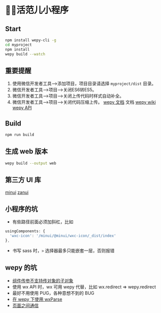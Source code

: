 # 活范儿小程序

## Start
```bash
npm install wepy-cli -g
cd myproject
npm install
wepy build --watch
```

## 重要提醒
1. 使用微信开发者工具-->添加项目，项目目录请选择 `myproject/dist` 目录。
2. 微信开发者工具-->项目-->关闭ES6转ES5。
3. 微信开发者工具-->项目-->关闭上传代码时样式自动补全。
4. 微信开发者工具-->项目-->关闭代码压缩上传。
[wepy 文档](https://wepyjs.github.io/wepy/) 文档
[wepy wiki](https://github.com/wepyjs/wepy/wiki)
[wepy API](https://github.com/Tencent/wepy/blob/master/docs/md/api.md)

## Build
```bash
npm run build
```

## 生成 web 版本
```bash
wepy build --output web
```

## 第三方 UI 库
[minui](https://github.com/meili/minui)
[zanui](https://github.com/youzan/zanui-weapp)

## 小程序的坑
- 有些路径前面必须加斜杠，比如
```javascript
usingComponents: {
  'wxc-icon': '/minui/@minui/wxc-icon/_dist/index'
},
```
- 书写 sass 时，`>` 选择器最多只能嵌套一层，否则报错

## wepy 的坑
- [组件传参不支持传对象的子对象](https://github.com/wepyjs/wepy/issues/375)
- 使用 wx API 时，wx 可用 wepy 代替，比如 wx.redirect => wepy.redirect
- 最好不用使用 PUG，各种意想不到的 BUG
- [在 wepy 下使用 wxParse](http://blog.csdn.net/wyk304443164/article/details/77977577)
- [页面之间通信](https://wepyjs.github.io/wepy/#/api?id=wepypage-class)
